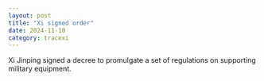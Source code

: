 ```yaml
---
layout: post
title: "Xi signed order"
date: 2024-11-10
category: tracexi
---
```


Xi Jinping signed a decree to promulgate a set of regulations on supporting military equipment.
